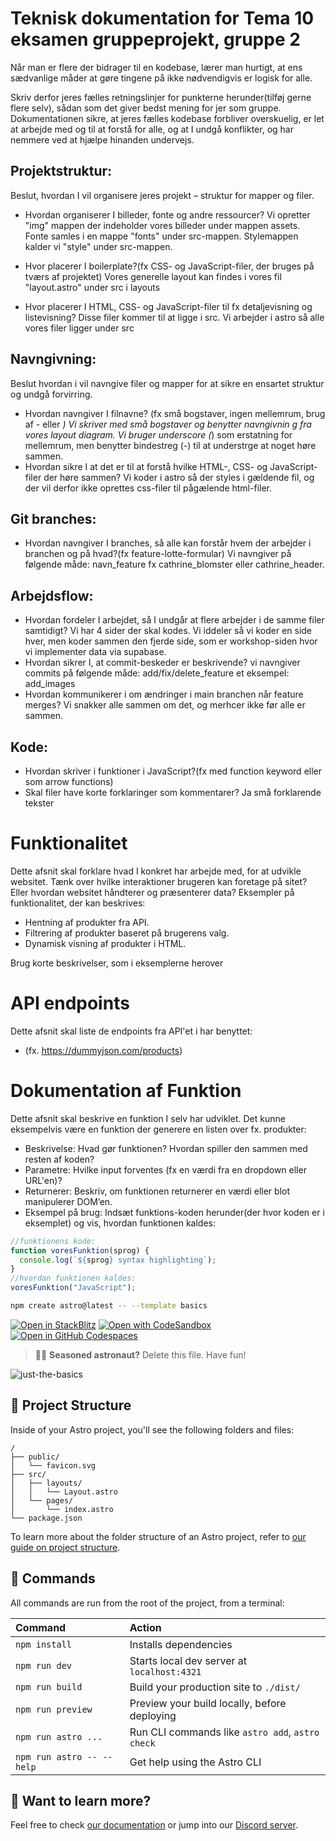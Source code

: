 # Teknisk dokumentation for Tema 10 eksamen gruppeprojekt, gruppe 2

Når man er flere der bidrager til en kodebase, lærer man hurtigt, at ens sædvanlige måder at gøre tingene på ikke nødvendigvis er logisk for alle.

Skriv derfor jeres fælles retningslinjer for punkterne herunder(tilføj gerne flere selv), sådan som det giver bedst mening for jer som gruppe. Dokumentationen sikre, at jeres fælles kodebase forbliver overskuelig, er let at arbejde med og til at forstå for alle, og at I undgå konflikter, og har nemmere ved at hjælpe hinanden undervejs.

## Projektstruktur:

Beslut, hvordan I vil organisere jeres projekt – struktur for mapper og filer.

- Hvordan organiserer I billeder, fonte og andre ressourcer?
  Vi opretter "img" mappen der indeholder vores billeder under mappen assets. Fonte samles i en mappe "fonts" under src-mappen. Stylemappen kalder vi "style" under src-mappen.

- Hvor placerer I boilerplate?(fx CSS- og JavaScript-filer, der bruges på tværs af projektet)
  Vores generelle layout kan findes i vores fil "layout.astro" under src i layouts

- Hvor placerer I HTML, CSS- og JavaScript-filer til fx detaljevisning og listevisning?
  Disse filer kommer til at ligge i src. Vi arbejder i astro så alle vores filer ligger under src

## Navngivning:

Beslut hvordan i vil navngive filer og mapper for at sikre en ensartet struktur og undgå forvirring.

- Hvordan navngiver I filnavne? (fx små bogstaver, ingen mellemrum, brug af - eller _)
  Vi skriver med små bogstaver og benytter navngivnin g fra vores layout diagram. Vi bruger underscore (_) som erstatning for mellemrum, men benytter bindestreg (-) til at understrge at noget høre sammen.
- Hvordan sikre I at det er til at forstå hvilke HTML-, CSS- og JavaScript-filer der høre sammen?
  Vi koder i astro så der styles i gældende fil, og der vil derfor ikke oprettes css-filer til pågælende html-filer.

## Git branches:

- Hvordan navngiver I branches, så alle kan forstår hvem der arbejder i branchen og på hvad?(fx feature-lotte-formular)
  Vi navngiver på følgende måde:
  navn_feature fx cathrine_blomster eller cathrine_header.

## Arbejdsflow:

- Hvordan fordeler I arbejdet, så I undgår at flere arbejder i de samme filer samtidigt?
  Vi har 4 sider der skal kodes. Vi iddeler så vi koder en side hver, men koder sammen den fjerde side, som er workshop-siden hvor vi implementer data via supabase.
- Hvordan sikrer I, at commit-beskeder er beskrivende?
  vi navngiver commits på følgende måde:
  add/fix/delete_feature
  et eksempel: add_images
- Hvordan kommunikerer i om ændringer i main branchen når feature merges?
  Vi snakker alle sammen om det, og merhcer ikke før alle er sammen.

## Kode:

- Hvordan skriver i funktioner i JavaScript?(fx med function keyword eller som arrow functions)
- Skal filer have korte forklaringer som kommentarer?
  Ja små forklarende tekster

# Funktionalitet

Dette afsnit skal forklare hvad I konkret har arbejde med, for at udvikle websitet. Tænk over hvilke interaktioner brugeren kan foretage på sitet? Eller hvordan websitet håndterer og præsenterer data? Eksempler på funktionalitet, der kan beskrives:

- Hentning af produkter fra API.
- Filtrering af produkter baseret på brugerens valg.
- Dynamisk visning af produkter i HTML.

Brug korte beskrivelser, som i eksemplerne herover

# API endpoints

Dette afsnit skal liste de endpoints fra API'et i har benyttet:

- (fx. https://dummyjson.com/products)

# Dokumentation af Funktion

Dette afsnit skal beskrive en funktion I selv har udviklet. Det kunne eksempelvis være en funktion der generere en listen over fx. produkter:

- Beskrivelse: Hvad gør funktionen? Hvordan spiller den sammen med resten af koden?
- Parametre: Hvilke input forventes (fx en værdi fra en dropdown eller URL'en)?
- Returnerer: Beskriv, om funktionen returnerer en værdi eller blot manipulerer DOM’en.
- Eksempel på brug: Indsæt funktions-koden herunder(der hvor koden er i eksemplet) og vis, hvordan funktionen kaldes:

```javascript
//funktionens kode:
function voresFunktion(sprog) {
  console.log(`${sprog} syntax highlighting`);
}
//hvordan funktionen kaldes:
voresFunktion("JavaScript");
```

```sh
npm create astro@latest -- --template basics
```

[![Open in StackBlitz](https://developer.stackblitz.com/img/open_in_stackblitz.svg)](https://stackblitz.com/github/withastro/astro/tree/latest/examples/basics)
[![Open with CodeSandbox](https://assets.codesandbox.io/github/button-edit-lime.svg)](https://codesandbox.io/p/sandbox/github/withastro/astro/tree/latest/examples/basics)
[![Open in GitHub Codespaces](https://github.com/codespaces/badge.svg)](https://codespaces.new/withastro/astro?devcontainer_path=.devcontainer/basics/devcontainer.json)

> 🧑‍🚀 **Seasoned astronaut?** Delete this file. Have fun!

![just-the-basics](https://github.com/withastro/astro/assets/2244813/a0a5533c-a856-4198-8470-2d67b1d7c554)

## 🚀 Project Structure

Inside of your Astro project, you'll see the following folders and files:

```text
/
├── public/
│   └── favicon.svg
├── src/
│   ├── layouts/
│   │   └── Layout.astro
│   └── pages/
│       └── index.astro
└── package.json
```

To learn more about the folder structure of an Astro project, refer to [our guide on project structure](https://docs.astro.build/en/basics/project-structure/).

## 🧞 Commands

All commands are run from the root of the project, from a terminal:

| Command                   | Action                                           |
| :------------------------ | :----------------------------------------------- |
| `npm install`             | Installs dependencies                            |
| `npm run dev`             | Starts local dev server at `localhost:4321`      |
| `npm run build`           | Build your production site to `./dist/`          |
| `npm run preview`         | Preview your build locally, before deploying     |
| `npm run astro ...`       | Run CLI commands like `astro add`, `astro check` |
| `npm run astro -- --help` | Get help using the Astro CLI                     |

## 👀 Want to learn more?

Feel free to check [our documentation](https://docs.astro.build) or jump into our [Discord server](https://astro.build/chat).
